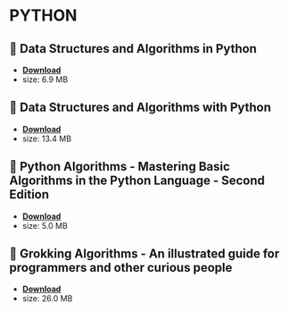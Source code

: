 # PYTHON

## :rocket: Data Structures and Algorithms in Python

* [**Download**](./src/PYTHON/Data-Structures-and-Algorithms-in-Python.pdf)
* size: 6.9 MB

## :rocket: Data Structures and Algorithms with Python

* [**Download**](./src/PYTHON/Data-Structures-and-Algorithms-with-Python.pdf)
* size: 13.4 MB

## :rocket: Python Algorithms - Mastering Basic Algorithms in the Python Language - Second Edition

* [**Download**](./src/PYTHON/Python-Algorithms-Mastering-Basic-Algorithms-in-the-Python-Language-Second-Edition.pdf)
* size: 5.0 MB

## :rocket: Grokking Algorithms - An illustrated guide for programmers and other curious people

* [**Download**](./src/PYTHON/Grokking-Algorithms-An-illustrated-guide-for-programmers-and-other-curious-people.pdf)
* size: 26.0 MB

